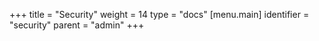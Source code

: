 +++
title = "Security"
weight = 14
type = "docs"
[menu.main]
  identifier = "security"
  parent = "admin"
+++